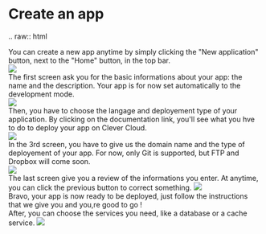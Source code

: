Create an app
=============

.. raw:: html

  <p>
    You can create a new app anytime by simply clicking the "New application" button, next to the "Home" button, in the top bar.<br />
    <img class="img_doc" src="_static/img/newapp1.png"><br />
    The first screen ask you for the basic informations about your app: the name and the description. Your app is for now set automatically to the development mode.<br />
    <img class="img_doc" src="_static/img/newapp2.png"><br />
    Then, you have to choose the langage and deployement type of your application. By clicking on the documentation link, you'll see what you hve to do to deploy your app on Clever Cloud.<br />
    <img class="img_doc" src="_static/img/newapp3.png"><br />
    In the 3rd screen, you have to give us the domain name and the type of deployement of your app. For now, only Git is supported, but FTP and Dropbox will come soon.<br />
    <img class="img_doc" src="_static/img/newapp4.png"><br />
    The last screen give you a review of the informations you enter. At anytime, you can click the previous button to correct something.
    <img class="img_doc" src="_static/img/newapp5.png"><br />
    Bravo, your app is now ready to be deployed, just follow the instructions that we give you and you,re good to go !<br />
    After, you can choose the services you need, like a database or a cache service.
    <img class="img_doc" src="_static/img/newapp6.png"><br />
  </p>